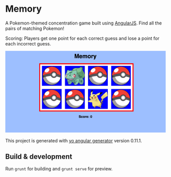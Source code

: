 # Memory

A Pokemon-themed concentration game built using [AngularJS](https://angularjs.org/). Find all the pairs of matching Pokemon!

Scoring: Players get one point for each correct guess and lose a point for each incorrect guess.

![screenshot](app/images/memoryscreenshot.png)

This project is generated with [yo angular generator](https://github.com/yeoman/generator-angular)
version 0.11.1.

## Build & development

Run `grunt` for building and `grunt serve` for preview.
